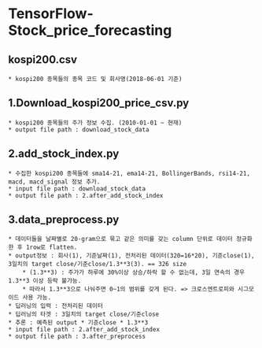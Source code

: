 # TensorFlow-Stock_price_forecasting

## kospi200.csv
    * kospi200 종목들의 종목 코드 및 회사명(2018-06-01 기준)


## 1.Download_kospi200_price_csv.py
    * kospi200 종목들의 주가 정보 수집. (2010-01-01 ~ 현재)
    * output file path : download_stock_data
    
## 2.add_stock_index.py
    * 수집한 kospi200 종목들에 sma14-21, ema14-21, BollingerBands, rsi14-21, macd, macd_signal 정보 추가.
    * input file path : download_stock_data
    * output file path : 2.after_add_stock_index  
    
## 3.data_preprocess.py
    * 데이터들을 날짜별로 20-gram으로 묶고 같은 의미를 갖는 column 단위로 데이터 정규화한 후 1row로 flatten.
    * output정보 : 회사(1), 기준날짜(1), 전처리된 데이터(320=16*20), 기준close(1), 3일치의 target close/기준close/1.3**3(3). == 326 size
        * (1.3**3) : 주가가 하루에 30%이상 상승/하락 할 수 없는데, 3일 연속의 경우 1.3**3 이상 등락 불가능.
        * 따라서 1.3**3으로 나눠주면 0~1의 범위를 갖게 된다. => 크로스엔트로피와 시그모이드 사용 가능.
    * 딥러닝의 입력 : 전처리된 데이터
    * 딥러닝의 타겟 : 3일치의 target close/기준close
    * 추론 : 예측된 output * 기준close * 1.3**3 
    * input file path : 2.after_add_stock_index
    * output file path : 3.after_preprocess
